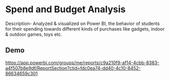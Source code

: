 
# Spend and Budget Analysis

Description-
Analyzed & visualized on Power BI, the behavior of students for their spending towards different kinds of purchases like gadgets, indoor & outdoor games, toys etc.






## Demo
https://app.powerbi.com/groups/me/reports/c9a210f9-af14-4cbb-8383-a4f507b8e9df/ReportSection?ctid=fdc0ea74-dd40-4c10-8452-86634659c301



